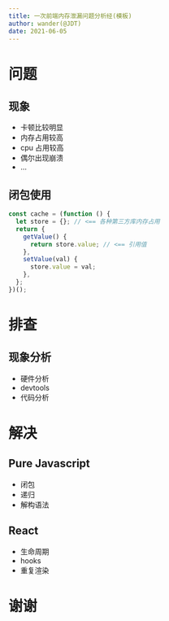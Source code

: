 ```yaml
---
title: 一次前端内存泄漏问题分析经(模板)
author: wander(@JDT)
date: 2021-06-05
---
```


# 问题

## 现象

- 卡顿比较明显
- 内存占用较高
- cpu 占用较高
- 偶尔出现崩溃
- ...

## 闭包使用

```js
const cache = (function () {
  let store = {}; // <== 各种第三方库内存占用
  return {
    getValue() {
      return store.value; // <== 引用值
    },
    setValue(val) {
      store.value = val;
    },
  };
})();
```

# 排查

## 现象分析

- 硬件分析
- devtools
- 代码分析

# 解决

## Pure Javascript

- 闭包
- 递归
- 解构语法

## React

- 生命周期
- hooks
- 重复渲染

# 谢谢

